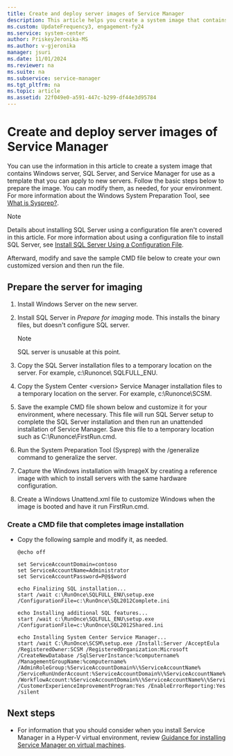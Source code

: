 ```yaml
---
title: Create and deploy server images of Service Manager
description: This article helps you create a system image that contains software needed for use as a template so that you can apply it to new servers.
ms.custom: UpdateFrequency3, engagement-fy24
ms.service: system-center
author: PriskeyJeronika-MS
ms.author: v-gjeronika
manager: jsuri
ms.date: 11/01/2024
ms.reviewer: na
ms.suite: na
ms.subservice: service-manager
ms.tgt_pltfrm: na
ms.topic: article
ms.assetid: 22f049e0-a591-447c-b299-df44e3d95784
---
```


# Create and deploy server images of Service Manager


You can use the information in this article to create a system image that contains Windows server, SQL Server, and Service Manager for use as a template that you can apply to new servers. Follow the basic steps below to prepare the image. You can modify them, as needed, for your environment. For more information about the Windows System Preparation Tool, see [What is Sysprep?](/previous-versions/windows/it-pro/windows-vista/cc721940(v=ws.10)).

> [!NOTE]  
> Details about installing SQL Server using a configuration file aren't covered in this article. For more information about using a configuration file to install SQL Server, see [Install SQL Server Using a Configuration File](/sql/database-engine/install-windows/install-sql-server-using-a-configuration-file).  

 Afterward, modify and save the sample CMD file below to create your own customized version and then run the file.  

## Prepare the server for imaging  

1. Install Windows Server on the new server.  

2. Install SQL Server in *Prepare for imaging* mode. This installs the binary files, but doesn't configure SQL server.  

    > [!NOTE]  
    > SQL server is unusable at this point.  

3. Copy the SQL Server installation files to a temporary location on the server. For example, c:\\Runonce\\ SQLFULL\_ENU.  

4. Copy the System Center \<version\> Service Manager installation files to a temporary location on the server. For example, c:\\Runonce\\SCSM.  

5. Save the example CMD file shown below and customize it for your environment, where necessary. This file will run SQL Server setup to complete the SQL Server installation and then run an unattended installation of Service Manager. Save this file to a temporary location such as C:\\Runonce\\FirstRun.cmd.  

6. Run the System Preparation Tool \(Sysprep\) with the \/generalize command to generalize the server.  

7. Capture the Windows installation with ImageX by creating a reference image with which to install servers with the same hardware configuration.  

8. Create a Windows Unattend.xml file to customize Windows when the image is booted and have it run FirstRun.cmd.  

### Create a CMD file that completes image installation  

- Copy the following sample and modify it, as needed.  

    ```  
    @echo off  

    set ServiceAccountDomain=contoso  
    set ServiceAccountName=Administrator  
    set ServiceAccountPassword=P@$$word  

    echo Finalizing SQL installation...  
    start /wait c:\RunOnce\SQLFULL_ENU\setup.exe /ConfigurationFile=c:\RunOnce\SQL2012Complete.ini  

    echo Installing additional SQL features...  
    start /wait c:\RunOnce\SQLFULL_ENU\setup.exe /ConfigurationFile=c:\RunOnce\SQL2012Shared.ini  

    echo Installing System Center Service Manager...  
    start /wait C:\RunOnce\SCSM\setup.exe /Install:Server /AcceptEula /RegisteredOwner:SCSM /RegisteredOrganization:Microsoft /CreateNewDatabase /SqlServerInstance:%computername% /ManagementGroupName:%computername% /AdminRoleGroup:%ServiceAccountDomain%\%ServiceAccountName% /ServiceRunUnderAccount:%ServiceAccountDomain%\%ServiceAccountName%\%ServiceAccountPassword% /WorkflowAccount:%ServiceAccountDomain%\%ServiceAccountName%\%ServiceAccountPassword% /CustomerExperienceImprovementProgram:Yes /EnableErrorReporting:Yes /silent  

    ```  

## Next steps

- For information that you should consider when you install Service Manager in a Hyper-V virtual environment, review [Guidance for installing Service Manager on virtual machines](install-sm-vms.md).
